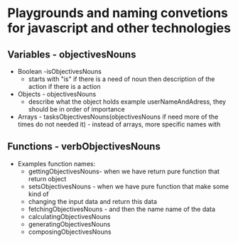 # Playgrounds and naming convetions for javascript and other technologies

## Variables - objectivesNouns
- Boolean -isObjectivesNouns
 	- starts with "is" if there is a need of noun then description of the action if there is a action
- Objects - objectivesNouns
 	- describe what the object holds example userNameAndAdress, they should be in order of importance
- Arrays 
		- tasksObjectivesNouns(objectivesNouns if need more of 
		the times do not needed it)  - instead of arrays, more specific names with
## Functions - verbObjectivesNouns
- Examples function names:
	- gettingObjectivesNouns- when we have return pure function that return object
	- setsObjectivesNouns - when we have pure function that make some kind of 
	- changing the input data and return this data
	- fetchingObjectivesNouns - and then the name name of the data
	- calculatingObjectivesNouns
	- generatingObjectivesNouns
	- composingObjectivesNouns
